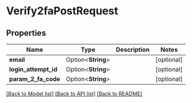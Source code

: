 # Verify2faPostRequest

## Properties

Name | Type | Description | Notes
------------ | ------------- | ------------- | -------------
**email** | Option<**String**> |  | [optional]
**login_attempt_id** | Option<**String**> |  | [optional]
**param_2_fa_code** | Option<**String**> |  | [optional]

[[Back to Model list]](../README.md#documentation-for-models) [[Back to API list]](../README.md#documentation-for-api-endpoints) [[Back to README]](../README.md)


